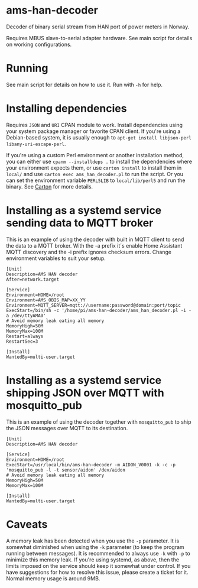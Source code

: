 # ams-han-decoder

Decoder of binary serial stream from HAN port of power meters in Norway.

Requires MBUS slave-to-serial adapter hardware.  See main script for details
on working configurations.

# Running

See main script for details on how to use it. Run with `-h` for help.

# Installing dependencies

Requires `JSON` and `URI` CPAN module to work.  Install dependencies using your system
package manager or favorite CPAN client. If you're using a Debian-based
system, it is usually enough to `apt-get install libjson-perl libany-uri-escape-perl`.

If you're using a custom Perl environment or another installation method,
you can either use `cpanm --installdeps .` to install the dependencies where
your environment expects them, or use `carton install` to install them in
`local/` and use `carton exec ams_han_decoder.pl` to run the script. Or you
can set the environment variable `PERL5LIB` to `local/lib/perl5` and run the
binary. See [Carton](https://metacpan.org/pod/Carton) for more details.

# Installing as a systemd service sending data to MQTT broker

This is an example of using the decoder with built in MQTT client to send the data to a MQTT broker. With the -a prefix it´s enable Home Assistant MQTT discovery and the -i prefix ignores checksum errors. Change environment variables to suit your setup.

    [Unit]
    Description=AMS HAN decoder
    After=network.target
    
    [Service]
    Environment=HOME=/root
    Environment=AMS_OBIS_MAP=XX_YY
    Environment=MQTT_SERVER=mqtt://username:password@domain:port/topic
    ExecStart=/bin/sh -c '/home/pi/ams-han-decoder/ams_han_decoder.pl -i -a /dev/ttyAMA0'
    # Avoid memory leak eating all memory
    MemoryHigh=50M
    MemoryMax=100M
    Restart=always
    RestartSec=3
    
    [Install]
    WantedBy=multi-user.target

# Installing as a systemd service shipping JSON over MQTT with mosquitto_pub

This is an example of using the decoder together with `mosquitto_pub` to
ship the JSON messages over MQTT to its destination.

    [Unit]
    Description=AMS HAN decoder

    [Service]
    Environment=HOME=/root
    ExecStart=/usr/local/bin/ams-han-decoder -m AIDON_V0001 -k -c -p 'mosquitto_pub -l -t sensor/aidon' /dev/aidon
    # Avoid memory leak eating all memory
    MemoryHigh=50M
    MemoryMax=100M

    [Install]
    WantedBy=multi-user.target

# Caveats

A memory leak has been detected when you use the `-p` parameter. It is
somewhat diminished when using the `-k` parameter (to keep the program
running between messages). It is recommended to always use `-k` with `-p` to
minimize this memory leak. If you're using systemd, as above, then the
limits imposed on the service should keep it somewhat under control. If you
have suggestions for how to resolve this issue, please create a ticket for
it. Normal memory usage is around 9MB.
